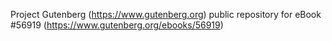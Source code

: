Project Gutenberg (https://www.gutenberg.org) public repository for
eBook #56919 (https://www.gutenberg.org/ebooks/56919)
